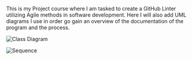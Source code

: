 This is my Project course where I am tasked to create a GitHub Linter utilizing Agile methods in software development. Here I will also add UML diagrams I use in order go gain an overview of the documentation of the program and the process. 

![Class Diagram](http://www.plantuml.com/plantuml/proxy?src=https://raw.githubusercontent.com/kevanoovitch/-PA1456-Project-Linter/refs/heads/main/UML_Diagrams/classLinter.uml)

![Sequence](http://www.plantuml.com/plantuml/proxy?src=https://raw.githubusercontent.com/kevanoovitch/-PA1456-Project-Linter/refs/heads/main/UML_Diagrams/classLinter.uml](https://raw.githubusercontent.com/kevanoovitch/-PA1456-Project-Linter/refs/heads/main/UML_Diagrams/UC_url_happy))
